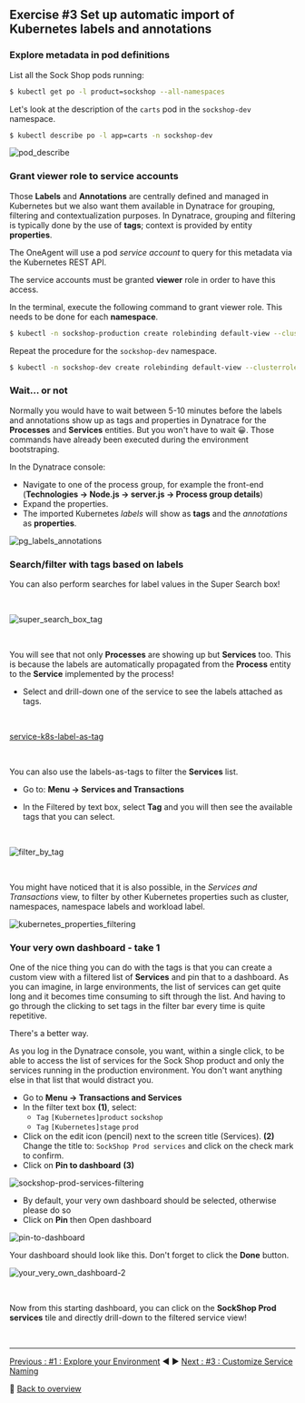 ## Exercise #3 Set up automatic import of Kubernetes labels and annotations

### Explore metadata in pod definitions

List all the Sock Shop pods running:

```sh
$ kubectl get po -l product=sockshop --all-namespaces 
```

Let's look at the description of the `carts` pod in the `sockshop-dev` namespace. 

```sh
$ kubectl describe po -l app=carts -n sockshop-dev
```

![pod_describe](../../assets/images/pod_describe.png)

### Grant viewer role to service accounts

Those <b>Labels</b> and <b>Annotations</b> are centrally defined and managed in Kubernetes but we also want them available in Dynatrace for grouping, filtering and contextualization purposes. In Dynatrace, grouping and filtering is typically done by the use of <b>tags</b>; context is provided by entity <b>properties</b>.

The OneAgent will use a pod <i>service account</i> to query for this metadata via the Kubernetes REST API.

The service accounts must be granted <b>viewer</b> role in order to have this access.

In the terminal, execute the following command to grant viewer role. This needs to be done for each <b>namespace</b>.

```sh
$ kubectl -n sockshop-production create rolebinding default-view --clusterrole=view --serviceaccount=sockshop-production:default
```

Repeat the procedure for the `sockshop-dev` namespace.

```sh
$ kubectl -n sockshop-dev create rolebinding default-view --clusterrole=view --serviceaccount=sockshop-dev:default
```

### Wait... or not

Normally you would have to wait between 5-10 minutes before the labels and annotations show up as tags and properties in Dynatrace for the <b>Processes</b> and <b>Services</b> entities. But you won't have to wait :grinning:. Those commands have already been executed during the environment bootstraping.

In the Dynatrace console: 

- Navigate to one of the process group, for example the front-end (<b>Technologies -> Node.js -> server.js -> Process group details</b>)
- Expand the properties. 
- The imported Kubernetes <i>labels</i> will show as <b>tags</b> and the <i>annotations</i> as <b>properties</b>.

![pg_labels_annotations](../../assets/images/pg_labels_annotations.png)

### Search/filter with tags based on labels

You can also perform searches for label values in the Super Search box!

&nbsp;

![super_search_box_tag](../../assets/images/super_search_box_tag.png)

&nbsp;

You will see that not only <b>Processes</b> are showing up but <b>Services</b> too. This is because the labels are automatically propagated from the <b>Process</b> entity to the <b>Service</b> implemented by the process!

- Select and drill-down one of the service to see the labels attached as tags.

&nbsp;

[service-k8s-label-as-tag](../../assets/images/service-k8s-label-as-tag.png)

&nbsp;

You can also use the labels-as-tags to filter the <b>Services</b> list.

- Go to: <b>Menu -> Services and Transactions</b>

- In the Filtered by text box, select <b>Tag</b> and you will then see the available tags that you can select.

&nbsp;

![filter_by_tag](../../assets/images/filter_by_tag.png)

&nbsp;

You might have noticed that it is also possible, in the <i>Services and Transactions</i> view, to filter by other Kubernetes properties such as cluster, namespaces, namespace labels and workload label. 

![kubernetes_properties_filtering](../../assets/images/kubernetes_properties_filtering.png)

### Your very own dashboard - take 1

One of the nice thing you can do with the tags is that you can create a custom view with a filtered list of <b>Services</b> and pin that to a dashboard. As you can imagine, in large environments, the list of services can get quite long and it becomes time consuming to sift through the list. And having to go through the clicking to set tags in the filter bar every time is quite repetitive.

There's a better way.

As you log in the Dynatrace console, you want, within a single click, to be able to access the list of services for the Sock Shop product and only the services running in the production environment. You don't want anything else in that list that would distract you.

- Go to <b>Menu -> Transactions and Services</b>
- In the filter text box <b>(1)</b>, select:
  -  `Tag` `[Kubernetes]product` `sockshop`
  -  `Tag` `[Kubernetes]stage` `prod`
- Click on the edit icon (pencil) next to the screen title (Services). <b>(2)</b> Change the title to: `SockShop Prod services` and click on the check mark to confirm. 
- Click on <b>Pin to dashboard</b> <b>(3)</b>

![sockshop-prod-services-filtering](../../assets/images/sockshop-prod-services-filtering.png)

- By default, your very own dashboard should be selected, otherwise please do so
- Click on <b>Pin</b> then </b>Open dashboard</b>

![pin-to-dashboard](../../assets/images/pin-to-dashboard.png)

Your dashboard should look like this. Don't forget to click the <b>Done</b> button.

![your_very_own_dashboard-2](../../assets/images/your-very-own-dashboard-2.png)

&nbsp;

Now from this starting dashboard, you can click on the <b>SockShop Prod services</b> tile and directly drill-down to the filtered service view! 

&nbsp;

---

[Previous : #1 : Explore your Environment](../01_Explore_Your_Environment/README.md) :arrow_backward: :arrow_forward: [Next : #3 : Customize Service Naming](../03_Customize_Service_naming/README.md)

:arrow_up_small: [Back to overview](../README.md)